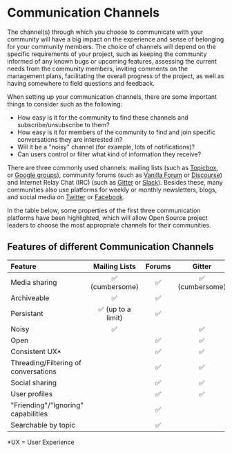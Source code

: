# Communication Channels

The channel(s) through which you choose to communicate with your community will have a big impact on the experience and sense of belonging for your community members.
The choice of channels will depend on the specific requirements of your project, such as keeping the community informed of any known bugs or upcoming features, assessing the current needs from the community members, inviting comments on the management plans, facilitating the overall progress of the project, as well as having somewhere to field questions and feedback.

When setting up your communication channels, there are some important things to consider such as the following:

* How easy is it for the community to find these channels and subscribe/unsubscribe to them?
* How easy is it for members of the community to find and join specific conversations they are interested in?
* Will it be a "noisy" channel (for example, lots of notifications)?
* Can users control or filter what kind of information they receive?

There are three commonly used channels: mailing lists (such as [Topicbox](https://www.topicbox.com/), or [Google groups](https://support.google.com/mail/thread/14635045?hl=en)), community forums (such as [Vanilla Forum](https://vanillaforums.com/en/software/) or [Discourse](https://www.discourse.org/)) and Internet Relay Chat (IRC) (such as [Gitter](https://gitter.im/) or [Slack](https://app.slack.com/signin)). 
Besides these, many communities also use platforms for weekly or monthly newsletters, blogs, and social media on [Twitter](https://twitter.com/) or [Facebook](https://www.facebook.com/).

In the table below, some properties of the first three communication platforms have been highlighted, which will allow Open Source project leaders to choose the most appropriate channels for their communities.

## Features of different Communication Channels

| Feature | Mailing Lists | Forums | Gitter |
| :--- | :---: | :---: | :---: |
| Media sharing | ✅ (cumbersome) | ✅ | ✅ (cumbersome) |
| Archiveable | ✅ | ✅ | |
| Persistant | ✅ (up to a limit) | ✅ | |
| Noisy | ✅ | | ✅ |
| Open | | ✅ | ✅ |
| Consistent UX* | | ✅ | ✅ |
| Threading/Filtering of conversations | | ✅ | ✅ |
| Social sharing | | ✅ | ✅ |
| User profiles | | ✅ | ✅ |
| "Friending"/"Ignoring" capabilities | | ✅ | |
| Searchable by topic | | ✅ | |

*UX = User Experience
